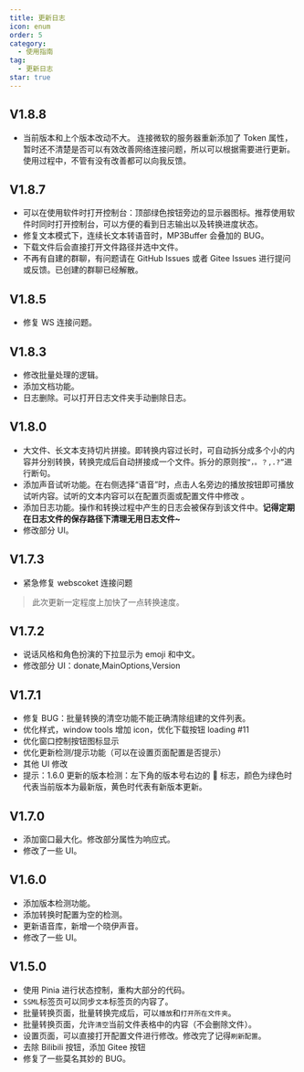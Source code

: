 ```yaml
---
title: 更新日志
icon: enum
order: 5
category:
  - 使用指南
tag:
  - 更新日志
star: true
---
```


## V1.8.8

- 当前版本和上个版本改动不大。
  连接微软的服务器重新添加了 Token 属性，暂时还不清楚是否可以有效改善网络连接问题，所以可以根据需要进行更新。
  使用过程中，不管有没有改善都可以向我反馈。

## V1.8.7

- 可以在使用软件时打开控制台：顶部绿色按钮旁边的显示器图标。推荐使用软件时同时打开控制台，可以方便的看到日志输出以及转换进度状态。
- 修复文本模式下，连续长文本转语音时，MP3Buffer 会叠加的 BUG。
- 下载文件后会直接打开文件路径并选中文件。
- 不再有自建的群聊，有问题请在 GitHub Issues 或者 Gitee Issues 进行提问或反馈。已创建的群聊已经解散。

## V1.8.5

- 修复 WS 连接问题。

## V1.8.3

- 修改批量处理的逻辑。
- 添加文档功能。
- 日志删除。可以打开日志文件夹手动删除日志。

## V1.8.0

- 大文件、长文本支持切片拼接。即转换内容过长时，可自动拆分成多个小的内容并分别转换，转换完成后自动拼接成一个文件。拆分的原则按`“，。？,.?”`进行断句。
- 添加声音试听功能。在右侧选择“语音”时，点击人名旁边的播放按钮即可播放试听内容。试听的文本内容可以在配置页面或配置文件中修改 。
- 添加日志功能。操作和转换过程中产生的日志会被保存到该文件中。**记得定期在日志文件的保存路径下清理无用日志文件~**
- 修改部分 UI。

## V1.7.3

- 紧急修复 webscoket 连接问题

> 此次更新一定程度上加快了一点转换速度。

## V1.7.2

- 说话风格和角色扮演的下拉显示为 emoji 和中文。
- 修改部分 UI：donate,MainOptions,Version

## V1.7.1

- 修复 BUG：批量转换的清空功能不能正确清除组建的文件列表。
- 优化样式，window tools 增加 icon，优化下载按钮 loading #11
- 优化窗口控制按钮图标显示
- 优化更新检测/提示功能（可以在设置页面配置是否提示）
- 其他 UI 修改
- 提示：1.6.0 更新的版本检测：左下角的版本号右边的 :arrows_counterclockwise: 标志，颜色为绿色时代表当前版本为最新版，黄色时代表有新版本更新。

## V1.7.0

- 添加窗口最大化。修改部分属性为响应式。
- 修改了一些 UI。

## V1.6.0

- 添加版本检测功能。
- 添加转换时配置为空的检测。
- 更新语音库，新增一个晓伊声音。
- 修改了一些 UI。

## V1.5.0

- 使用 Pinia 进行状态控制，重构大部分的代码。
- `SSML`标签页可以同步`文本`标签页的内容了。
- 批量转换页面，批量转换完成后，可以`播放`和`打开所在文件夹`。
- 批量转换页面，允许`清空`当前文件表格中的内容（不会删除文件）。
- 设置页面，可以直接打开配置文件进行修改。修改完了记得`刷新配置`。
- 去除 Bilibili 按钮，添加 Gitee 按钮
- 修复了一些莫名其妙的 BUG。
